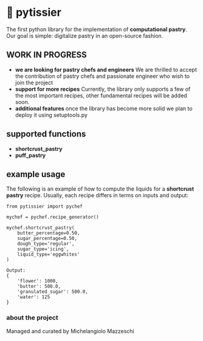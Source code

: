 # 🥐 pytissier

The first python library for the implementation of **computational pastry**.<br>
Our goal is simple: digitalize pastry in an open-source fashion.

## WORK IN PROGRESS

- **we are looking for pastry chefs and engineers**
We are thrilled to accept the contribution of pastry chefs and passionate engineer who wish to join the project
- **support for more recipes**
Currently, the library only supports a few of the most important recipes, other fundamental recipes will be added soon.
- **additional features**
once the library has become more solid we plan to deploy it using setuptools.py

## supported functions

- **shortcrust_pastry**
- **puff_pastry**

## example usage
The following is an example of how to compute the liquids for a **shortcrust pastry** recipe. Usually, each recipe differs in terms on inputs and output:
```
from pytissier import pychef

mychef = pychef.recipe_generator()

mychef.shortcrust_pastry(
    butter_percentage=0.50, 
    sugar_percentage=0.50, 
    dough_type='regular',
    sugar_type='icing', 
    liquid_type='eggwhites'
)

Output:
{
    'flower': 1000, 
    'butter': 500.0, 
    'granulated_sugar': 500.0, 
    'water': 125
}
```

### about the project
Managed and curated by Michelangiolo Mazzeschi
